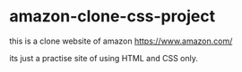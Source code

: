 # amazon-clone-css-project

this is a clone website of amazon 
https://www.amazon.com/

its just a practise site of using HTML and CSS only.
